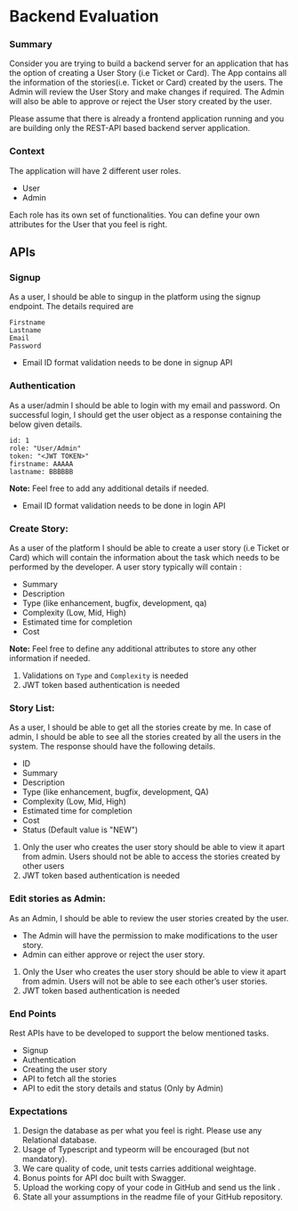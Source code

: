 # Backend Evaluation

### Summary
Consider you are trying to build a backend server for an application that has the option of creating a User Story (i.e Ticket or Card). The App contains all the information of the stories(i.e. Ticket or Card) created by the users. The Admin will review the User Story and make changes if required. The Admin will also be able to approve or reject the User story created by the user.

Please assume that there is already a frontend application running and you are building only the REST-API based backend server application.
  
### Context
The application will have 2 different user roles.    
 - User  
 - Admin  
  
Each role has its own set of functionalities.  You can define your own attributes for the User that you feel is right.
  
## APIs 
### Signup
As a user, I should be able to singup in the platform using the signup endpoint. The details required are
    
    Firstname
    Lastname
    Email
    Password

* Email ID format validation needs to be done in signup API 

### Authentication
As a user/admin I should be able to login with my email and password. On successful login, I should get the user object as a response containing the below given details.

    id: 1
    role: "User/Admin"
    token: "<JWT TOKEN>"
    firstname: AAAAA
    lastname: BBBBBB 

**Note:** Feel free to add any additional details if needed.

* Email ID format validation needs to be done in login API

### Create Story:
As a user of the platform I should be able to create a user story (i.e Ticket or Card) which will contain the information about the task which needs to be performed by the developer. A user story typically will contain : 
 
-   Summary
-   Description
-   Type (like enhancement, bugfix, development, qa)
-   Complexity (Low, Mid, High)
-   Estimated time for completion
-   Cost

**Note:** Feel free to define any additional attributes to store any other information if needed.

1. Validations on `Type` and `Complexity` is needed 
2. JWT token based authentication is needed

### Story List:
As a user, I should be able to get all the stories create by me. In case of admin, I should be able to see all the stories created by all the users in the system.
The response should have the following details.
-   ID
-   Summary
-   Description
-   Type (like enhancement, bugfix, development, QA)
-   Complexity (Low, Mid, High)
-   Estimated time for completion
-   Cost
-   Status (Default value is "NEW")

1. Only the user who creates the user story should be able to view it apart from admin. Users should not be able to access the stories created by other users 
2. JWT token based authentication is needed

### Edit stories as Admin:
As an Admin, I should be able to review the user stories created by the user. 
- The Admin will have the permission to make modifications to the user story. 
- Admin can either approve or reject the user story. 


1. Only the User who creates the user story should be able to view it apart from admin. Users will not be able to see each other’s user stories. 
2. JWT token based authentication is needed

### End Points
Rest APIs have to be developed to support the below mentioned tasks.
- Signup
- Authentication
- Creating the user story
- API to fetch all the stories
- API to edit the story details and status (Only by Admin)

### Expectations

1. Design the database as per what you feel is right. Please use any Relational database. 
2. Usage of Typescript and typeorm will be encouraged (but not mandatory).
3. We care quality of code, unit tests carries additional weightage.
4. Bonus points for API doc built with Swagger. 
5. Upload the working copy of your code in GitHub and send us the link . 
6. State all your assumptions in the readme file of your GitHub repository.
  



